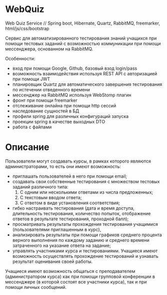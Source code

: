 # WebQuiz
Web Quiz Service // Spring boot, Hibernate, Quartz, RabbitMQ, freemarker, html/js/css/bootstrap

Сервис для автоматизированного тестирования знаний учащихся при помощи тестовых заданий с возможностью коммуникации при помощи мессенджера, основанном на RabbitMQ.

Особенности:
- вход при помощи Google, Github, базовый взод login/pass
- возможность взаимодействия используя REST API с авторизацией при помощи JWT
- планировщик Quartz для автоматического завершения тестирования по истечении отведенного времени
- мессенджер на RabbitMQ используя WebStomp плагин
- фронт при помощи freemarker
- отслеживание онлайна при помощи http сессий
- наследование сущностей в БД
- профили spring для различных конфигураций запуска
- проекции spring в качестве выходных DTO
- работа с файлами

# Описание
Пользователи могут создавать курсы, в рамках которого являются администраторами, то есть они имеют возможность:
- приглашать пользователей в него при помощи email;
- создавать свои собственные тестирования с множеством тестовых заданий различного типа:
    1) C одним или несколькими ответами из числа предложенных;
    2) C текстовым вводом ответа;
    3) C ответом в виде установления соответствия;
- гибко настраивать тестирования (дата и время доступа, длительность тестирования, количество попыток, отображение ответов в результате тестирования, проходной балл);
- просматривать результаты прохождения тестирования учащимися (пользователями приглашенным в курс),
- анализировать результаты при помощи графиков среднего процента верного выполнения по каждому заданию и среднего времени затраченного на указание ответа на задание;
- управлять участниками курса и тестированиями. Учащиеся имеют возможность осуществлять прохождение тестирований и узнавать результат оценивания своей работы.

Учащиеся имеют возможность общаться с преподавателем (администратором курса) как при помощи групповой конференции в мессенджере (в которой состоят все участники курса), так и при помощи личных сообщений.





